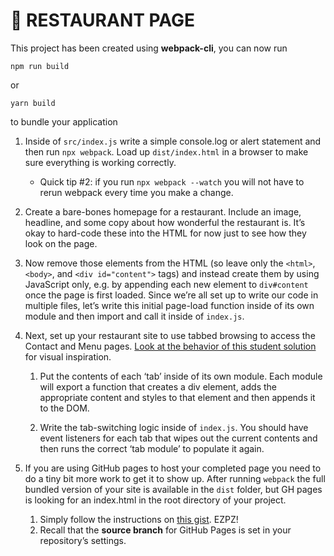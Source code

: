 # 🚀 RESTAURANT PAGE

This project has been created using **webpack-cli**, you can now run

```
npm run build
```

or

```
yarn build
```

to bundle your application


1.  Inside of `src/index.js` write a simple console.log or alert statement and then run `npx webpack`. Load up `dist/index.html` in a browser to make sure everything is working correctly.
    
    *   Quick tip #2: if you run `npx webpack --watch` you will not have to rerun webpack every time you make a change.
2.  Create a bare-bones homepage for a restaurant. Include an image, headline, and some copy about how wonderful the restaurant is. It’s okay to hard-code these into the HTML for now just to see how they look on the page.
    
3.  Now remove those elements from the HTML (so leave only the `<html>`, `<body>`, and `<div id="content">` tags) and instead create them by using JavaScript only, e.g. by appending each new element to `div#content` once the page is first loaded. Since we’re all set up to write our code in multiple files, let’s write this initial page-load function inside of its own module and then import and call it inside of `index.js`.
    
4.  Next, set up your restaurant site to use tabbed browsing to access the Contact and Menu pages. [Look at the behavior of this student solution](https://eckben.github.io/bearysBreakfastBar/) for visual inspiration.
    
    1.  Put the contents of each ‘tab’ inside of its own module. Each module will export a function that creates a div element, adds the appropriate content and styles to that element and then appends it to the DOM.
        
    2.  Write the tab-switching logic inside of `index.js`. You should have event listeners for each tab that wipes out the current contents and then runs the correct ‘tab module’ to populate it again.
        
5.  If you are using GitHub pages to host your completed page you need to do a tiny bit more work to get it to show up. After running `webpack` the full bundled version of your site is available in the `dist` folder, but GH pages is looking for an index.html in the root directory of your project.
    
    1.  Simply follow the instructions on [this gist](https://gist.github.com/cobyism/4730490). EZPZ!
    2.  Recall that the **source branch** for GitHub Pages is set in your repository’s settings.